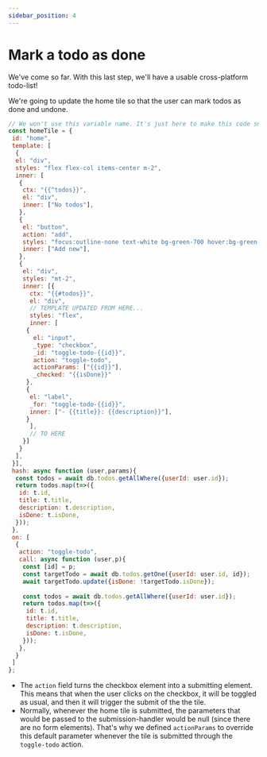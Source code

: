 ```yaml
---
sidebar_position: 4
---
```


# Mark a todo as done

We've come so far. With this last step, we'll have a usable cross-platform todo-list!

We're going to update the home tile so that the user can mark todos as done and undone.

```javascript
// We won't use this variable name. It's just here to make this code snippet valid javascript. We'll only add the object to our project.
const homeTile = {
 id: "home",
 template: [
  {
  el: "div",
  styles: "flex flex-col items-center m-2",
  inner: [
   {
    ctx: "{{^todos}}",
    el: "div",
    inner: ["No todos"],
   },
   {
    el: "button",
    action: "add",
    styles: "focus:outline-none text-white bg-green-700 hover:bg-green-800 focus:ring-4 focus:ring-green-300 font-medium rounded-lg text-sm px-5 py-2.5 mr-2 mb-2 dark:bg-green-600 dark:hover:bg-green-700 dark:focus:ring-green-800",
    inner: ["Add new"],
   },
   {
    el: "div",
    styles: "mt-2",
    inner: [{
      ctx: "{{#todos}}",
      el: "div",
      // TEMPLATE UPDATED FROM HERE...
      styles: "flex",
      inner: [
     {
       el: "input",
       _type: "checkbox",
       _id: "toggle-todo-{{id}}",
       action: "toggle-todo",
       actionParams: ["{{id}}"],
       _checked: "{{isDone}}"
     },
     {
      el: "label",
      _for: "toggle-todo-{{id}}",
      inner: ["- {{title}}: {{description}}"],
     }
      ],
      // TO HERE
    }]
   }
  ],
 }],
 hash: async function (user,params){
  const todos = await db.todos.getAllWhere({userId: user.id});
  return todos.map(t=>({
   id: t.id,
   title: t.title,
   description: t.description,
   isDone: t.isDone,
  }));
 },
 on: [
  {
   action: "toggle-todo",
   call: async function (user,p){
    const [id] = p;
    const targetTodo = await db.todos.getOne({userId: user.id, id});
    await targetTodo.update({isDone: !targetTodo.isDone});
   
    const todos = await db.todos.getAllWhere({userId: user.id});
    return todos.map(t=>({
     id: t.id,
     title: t.title,
     description: t.description,
     isDone: t.isDone,
    }));
   },
  }
 ]
};
```

- The `action` field turns the checkbox element into a submitting element. This means that when the user clicks on the checkbox, it will be toggled as usual, and then it will trigger the submit of the the tile.
- Normally, whenever the home tile is submitted, the parameters that would be passed to the submission-handler would be null (since there are no form elements). That's why we defined `actionParams` to override this default parameter whenever the tile is submitted through the `toggle-todo` action.

